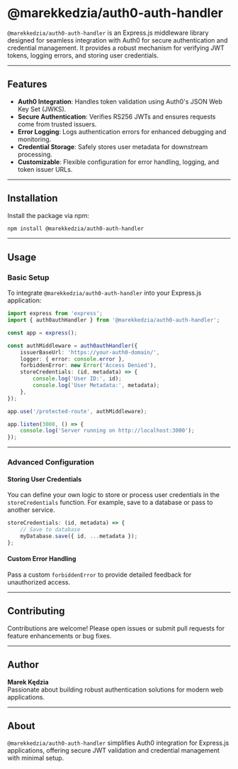 # @marekkedzia/auth0-auth-handler

`@marekkedzia/auth0-auth-handler` is an Express.js middleware library designed for seamless integration with Auth0 for secure authentication and credential management. It provides a robust mechanism for verifying JWT tokens, logging errors, and storing user credentials.

---

## Features

- **Auth0 Integration**: Handles token validation using Auth0's JSON Web Key Set (JWKS).
- **Secure Authentication**: Verifies RS256 JWTs and ensures requests come from trusted issuers.
- **Error Logging**: Logs authentication errors for enhanced debugging and monitoring.
- **Credential Storage**: Safely stores user metadata for downstream processing.
- **Customizable**: Flexible configuration for error handling, logging, and token issuer URLs.

---

## Installation

Install the package via npm:

```bash
npm install @marekkedzia/auth0-auth-handler
```

---

## Usage

### Basic Setup

To integrate `@marekkedzia/auth0-auth-handler` into your Express.js application:

```typescript
import express from 'express';
import { auth0authHandler } from '@marekkedzia/auth0-auth-handler';

const app = express();

const authMiddleware = auth0authHandler({
    issuerBaseUrl: 'https://your-auth0-domain/',
    logger: { error: console.error },
    forbiddenError: new Error('Access Denied'),
    storeCredentials: (id, metadata) => {
        console.log('User ID:', id);
        console.log('User Metadata:', metadata);
    },
});

app.use('/protected-route', authMiddleware);

app.listen(3000, () => {
    console.log('Server running on http://localhost:3000');
});
```

---

### Advanced Configuration

#### Storing User Credentials

You can define your own logic to store or process user credentials in the `storeCredentials` function. For example, save to a database or pass to another service.

```typescript
storeCredentials: (id, metadata) => {
    // Save to database
    myDatabase.save({ id, ...metadata });
};
```

#### Custom Error Handling

Pass a custom `forbiddenError` to provide detailed feedback for unauthorized access.

---

## Contributing

Contributions are welcome! Please open issues or submit pull requests for feature enhancements or bug fixes.

---

## Author

**Marek Kędzia**  
Passionate about building robust authentication solutions for modern web applications.

---

## About

`@marekkedzia/auth0-auth-handler` simplifies Auth0 integration for Express.js applications, offering secure JWT validation and credential management with minimal setup.
